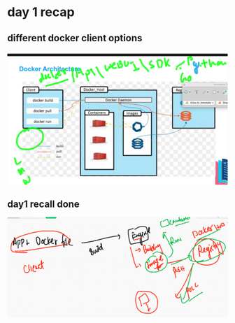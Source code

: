 # day 1 recap 

## different docker client options 


<img src="docker_clients.png">

## day1 recall done 

<img src="day1done.png">


